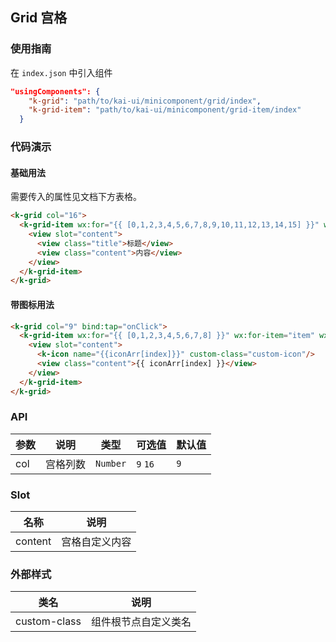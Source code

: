 ## Grid 宫格

### 使用指南
在 `index.json` 中引入组件
```json
"usingComponents": {
    "k-grid": "path/to/kai-ui/minicomponent/grid/index",
    "k-grid-item": "path/to/kai-ui/minicomponent/grid-item/index"
  }
```

### 代码演示

#### 基础用法
需要传入的属性见文档下方表格。

```html
<k-grid col="16">
  <k-grid-item wx:for="{{ [0,1,2,3,4,5,6,7,8,9,10,11,12,13,14,15] }}" wx:for-item="item" wx:key="index">
    <view slot="content">
      <view class="title">标题</view>
      <view class="content">内容</view>
    </view>
  </k-grid-item>
</k-grid>
```

#### 带图标用法

```html
<k-grid col="9" bind:tap="onClick">
  <k-grid-item wx:for="{{ [0,1,2,3,4,5,6,7,8] }}" wx:for-item="item" wx:key="index">
    <view slot="content">
      <k-icon name="{{iconArr[index]}}" custom-class="custom-icon"/>
      <view class="content">{{ iconArr[index] }}</view>
    </view>
  </k-grid-item>
</k-grid>
```

### API

| 参数 | 说明 | 类型 | 可选值 | 默认值 |
|-----------|-----------|-----------|-----------|-------------|
| col | 宫格列数 | `Number` | `9` `16`  | `9` |

### Slot

| 名称 | 说明 |
|-----------|-----------|
| content | 宫格自定义内容 |

### 外部样式

| 类名 | 说明 |
|-----------|-----------|
| custom-class | 组件根节点自定义类名 |

